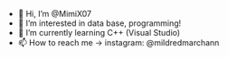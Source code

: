 - 👋 Hi, I’m @MimiX07
- 👀 I’m interested in data base, programming!
- 🌱 I’m currently learning C++ (Visual Studio)
- 📫 How to reach me -> instagram: @mildredmarchann
<!---
MimiX07/MimiX07 is a ✨ special ✨ repository because its `README.md` (this file) appears on your GitHub profile.
You can click the Preview link to take a look at your changes.
--->

